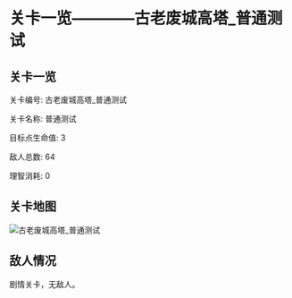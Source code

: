 # 关卡一览————古老废城高塔_普通测试


## 关卡一览

关卡编号: 古老废城高塔_普通测试

关卡名称: 普通测试

目标点生命值: 3

敌人总数: 64

理智消耗: 0


## 关卡地图
![古老废城高塔_普通测试](./oprMap/古老废城高塔_普通测试.png)

## 敌人情况

剧情关卡，无敌人。

